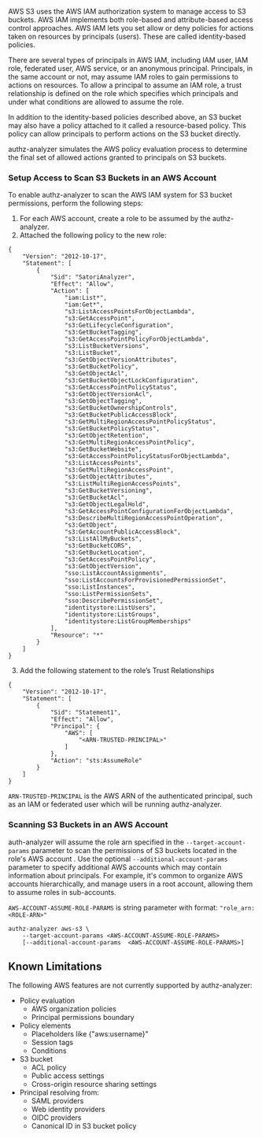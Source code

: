 AWS S3 uses the AWS IAM authorization system to manage access to S3 buckets. AWS IAM implements both role-based and attribute-based access control approaches. AWS IAM lets you set allow or deny policies for actions taken on resources by principals (users). These are called identity-based policies.

There are several types of principals in AWS IAM, including IAM user, IAM role, federated user, AWS service, or an anonymous principal. Principals, in the same account or not, may assume IAM roles to gain permissions to actions on resources. To allow a principal to assume an IAM role, a trust relationship is defined on the role which specifies which principals and under what conditions are allowed to assume the role.

In addition to the identity-based policies described above, an S3 bucket may also have a policy attached to it called a resource-based policy. This policy can allow principals to perform actions on the S3 bucket directly.

authz-analyzer simulates the AWS policy evaluation process to determine the final set of allowed actions granted to principals on S3 buckets.

### Setup Access to Scan S3 Buckets in an AWS Account

To enable authz-analyzer to scan the AWS IAM system for S3 bucket permissions, perform the following steps:
1. For each AWS account, create a role to be assumed by the authz-analyzer.
2. Attached the following policy to the new role:
```
{
    "Version": "2012-10-17",
    "Statement": [
        {
            "Sid": "SatoriAnalyzer",
            "Effect": "Allow",
            "Action": [
                "iam:List*",
                "iam:Get*",
                "s3:ListAccessPointsForObjectLambda",
                "s3:GetAccessPoint",
                "s3:GetLifecycleConfiguration",
                "s3:GetBucketTagging",
                "s3:GetAccessPointPolicyForObjectLambda",
                "s3:ListBucketVersions",
                "s3:ListBucket",
                "s3:GetObjectVersionAttributes",
                "s3:GetBucketPolicy",
                "s3:GetObjectAcl",
                "s3:GetBucketObjectLockConfiguration",
                "s3:GetAccessPointPolicyStatus",
                "s3:GetObjectVersionAcl",
                "s3:GetObjectTagging",
                "s3:GetBucketOwnershipControls",
                "s3:GetBucketPublicAccessBlock",
                "s3:GetMultiRegionAccessPointPolicyStatus",
                "s3:GetBucketPolicyStatus",
                "s3:GetObjectRetention",
                "s3:GetMultiRegionAccessPointPolicy",
                "s3:GetBucketWebsite",
                "s3:GetAccessPointPolicyStatusForObjectLambda",
                "s3:ListAccessPoints",
                "s3:GetMultiRegionAccessPoint",
                "s3:GetObjectAttributes",
                "s3:ListMultiRegionAccessPoints",
                "s3:GetBucketVersioning",
                "s3:GetBucketAcl",
                "s3:GetObjectLegalHold",
                "s3:GetAccessPointConfigurationForObjectLambda",
                "s3:DescribeMultiRegionAccessPointOperation",
                "s3:GetObject",
                "s3:GetAccountPublicAccessBlock",
                "s3:ListAllMyBuckets",
                "s3:GetBucketCORS",
                "s3:GetBucketLocation",
                "s3:GetAccessPointPolicy",
                "s3:GetObjectVersion",
                "sso:ListAccountAssignments",
                "sso:ListAccountsForProvisionedPermissionSet",
                "sso:ListInstances",
                "sso:ListPermissionSets",
                "sso:DescribePermissionSet",
                "identitystore:ListUsers",
                "identitystore:ListGroups",
                "identitystore:ListGroupMemberships"
            ],
            "Resource": "*"
        }
    ]
}
```
3. Add the following statement to the role’s Trust Relationships
```
{
    "Version": "2012-10-17",
    "Statement": [
        {
            "Sid": "Statement1",
            "Effect": "Allow",
            "Principal": {
                "AWS": [
                    "<ARN-TRUSTED-PRINCIPAL>"
                ]
            },
            "Action": "sts:AssumeRole"
        }
    ]
}
```
`ARN-TRUSTED-PRINCIPAL` is the AWS ARN of the authenticated principal, such as an IAM or federated user which will be running authz-analyzer.

### Scanning S3 Buckets in an AWS Account

auth-analyzer will assume the role arn specified in the `--target-account-params` parameter to scan the permissions of S3 buckets located in the role's AWS account . Use the optional `--additional-account-params` parameter to specify additional AWS accounts which may contain information about principals. For example, it's common to organize AWS accounts hierarchically, and manage users in a root account, allowing them to assume roles in sub-accounts.

`AWS-ACCOUNT-ASSUME-ROLE-PARAMS` is string parameter with format: `"role_arn: <ROLE-ARN>"`


```
authz-analyzer aws-s3 \
    --target-account-params <AWS-ACCOUNT-ASSUME-ROLE-PARAMS>
    [--additional-account-params  <AWS-ACCOUNT-ASSUME-ROLE-PARAMS>]
```

## Known Limitations
The following AWS features are not currently supported by authz-analyzer:

* Policy evaluation 
    * AWS organization policies
    * Principal permissions boundary    
* Policy elements
    * Placeholders like {"aws:username}"
    * Session tags
    * Conditions    
* S3 bucket
    * ACL policy
    * Public access settings
    * Cross-origin resource sharing settings
* Principal resolving from:
    * SAML providers
    * Web identity providers
    * OIDC providers
    * Canonical ID in S3 bucket policy 
